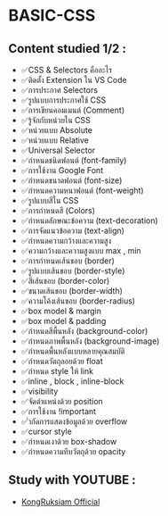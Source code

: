 # BASIC-CSS

## Content studied 1/2 :

- ✅CSS & Selectors คืออะไร
- ✅ติดตั้ง Extension ใน VS Code
- ✅การประกาศ Selectors
- ✅รูปแบบการประกาศใช้ CSS
- ✅การเขียนคอมเมนต์ (Comment)
- ✅รู้จักกับหน่วยใน CSS
- ✅หน่วยแบบ Absolute
- ✅หน่วยแบบ Relative
- ✅Universal Selector
- ✅กำหนดชนิดฟอนต์ (font-family)
- ✅การใช้งาน Google Font
- ✅กำหนดขนาดฟอนต์ (font-size)
- ✅กำหนดความหนาฟอนต์ (font-weight)
- ✅รูปแบบสีใน CSS
- ✅การกำหนดสี (Colors)
- ✅กำหนดลักษณะข้อความ (text-decoration)
- ✅การจัดแนวข้อความ (text-align)
- ✅กำหนดความกว้างและความสูง
- ✅ความกว้างและความสูงแบบ max , min
- ✅การกำหนดเส้นขอบ (border)
- ✅รูปแบบเส้นขอบ (border-style)
- ✅สีเส้นขอบ (border-color)
- ✅ขนาดเส้นขอบ (border-width)
- ✅ความโค้งเส้นขอบ (border-radius)
- ✅box model & margin
- ✅box model & padding
- ✅กำหนดสีพื้นหลัง (background-color)
- ✅กำหนดภาพพื้นหลัง (background-image)
- ✅กำหนดพื้นหลังแบบหลายคุณสมบัติ
- ✅กำหนดวัตถุลอยด้วย float
- ✅กำหนด style ให้ link
- ✅inline , block , inline-block
- ✅visibility
- ✅จัดตำแหน่งด้วย position
- ✅การใช้งาน !important
- ✅ำกัดการแสดงข้อมูลด้วย overflow
- ✅cursor style
- ✅กำหนดเงาด้วย box-shadow
- ✅กำหนดความทึบวัตถุด้วย opacity

## Study with YOUTUBE :

- [KongRuksiam Official](https://www.youtube.com/watch?v=HcInSUzhaUc&t=10629s)
